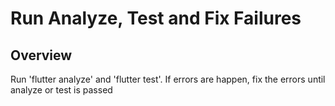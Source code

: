 # Run Analyze, Test and Fix Failures

## Overview
Run 'flutter analyze' and 'flutter test'. If errors are happen, fix the errors until analyze or test is passed